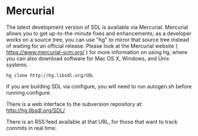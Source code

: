Mercurial
=========

The latest development version of SDL is available via Mercurial. Mercurial allows you to get up-to-the-minute fixes and
enhancements; as a developer works on a source tree, you can use "hg" to mirror that source tree instead of waiting for
an official release. Please look at the Mercurial website ( https://www.mercurial-scm.org/ ) for more information on
using hg, where you can also download software for Mac OS X, Windows, and Unix systems.

    hg clone http://hg.libsdl.org/SDL

If you are building SDL via configure, you will need to run autogen.sh before running configure.

There is a web interface to the subversion repository at:
http://hg.libsdl.org/SDL/

There is an RSS feed available at that URL, for those that want to track commits in real time.

